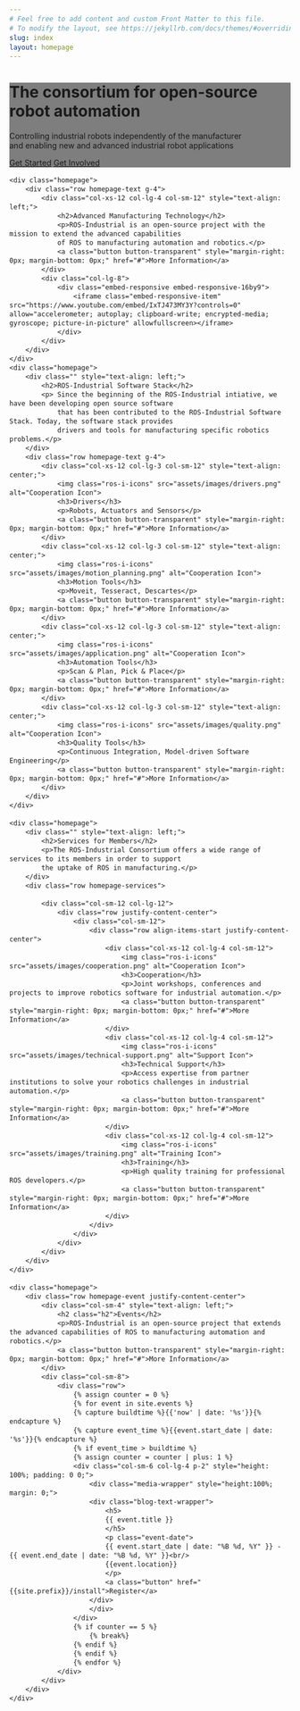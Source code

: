 ```yaml
---
# Feel free to add content and custom Front Matter to this file.
# To modify the layout, see https://jekyllrb.com/docs/themes/#overriding-theme-defaults
slug: index
layout: homepage
---
```

<div class="container-fluid">
    <div class="homepage-header">
        <div class="row row align-items-end homepage-header-image" style="background: linear-gradient( rgba(0, 0, 0, 0.5), rgba(0, 0, 0, 0.5) ), url('{{site.prefix}}/assets/images/header-image.jpg');">
            <div class="col-sm-12">
                <div class="homepage-header-text">
                    <div class="row homepage-main-wrapper justify-content-end">
                        <div class="col-xs-12 col-lg-8 col-sm-12">
                            <div class="homepage-headline">
                                <h1>The consortium for open-source robot automation</h1>
                                <p class="main-text">
                                    Controlling industrial robots independently of the manufacturer<br/>
                                    and enabling new and advanced industrial robot applications
                                </p>
                                <div class="button-group">
                                    <a class="button button-transparent" href="#">Get Started</a>
                                    <a class="button button-transparent" href="#">Get Involved</a>
                                </div>
                            </div>
                        </div>
                    </div>
                </div>
            </div>
        </div>
    </div>

    <div class="homepage">
        <div class="row homepage-text g-4">
            <div class="col-xs-12 col-lg-4 col-sm-12" style="text-align: left;">
                <h2>Advanced Manufacturing Technology</h2>
                <p>ROS-Industrial is an open-source project with the mission to extend the advanced capabilities
                of ROS to manufacturing automation and robotics.</p>
                <a class="button button-transparent" style="margin-right: 0px; margin-bottom: 0px;" href="#">More Information</a>
            </div>
            <div class="col-lg-8">
                <div class="embed-responsive embed-responsive-16by9">
                    <iframe class="embed-responsive-item" src="https://www.youtube.com/embed/IxTJ473MY3Y?controls=0" allow="accelerometer; autoplay; clipboard-write; encrypted-media; gyroscope; picture-in-picture" allowfullscreen></iframe>
                </div>
            </div>
        </div>
    </div>
    <div class="homepage">
        <div class="" style="text-align: left;">
            <h2>ROS-Industrial Software Stack</h2>
            <p> Since the beginning of the ROS-Industrial intiative, we have been developing open source software 
                that has been contributed to the ROS-Industrial Software Stack. Today, the software stack provides
                drivers and tools for manufacturing specific robotics problems.</p>
        </div>
        <div class="row homepage-text g-4">
            <div class="col-xs-12 col-lg-3 col-sm-12" style="text-align: center;">
                <img class="ros-i-icons" src="assets/images/drivers.png" alt="Cooperation Icon">
                <h3>Drivers</h3>
                <p>Robots, Actuators and Sensors</p>
                <a class="button button-transparent" style="margin-right: 0px; margin-bottom: 0px;" href="#">More Information</a>
            </div>
            <div class="col-xs-12 col-lg-3 col-sm-12" style="text-align: center;">
                <img class="ros-i-icons" src="assets/images/motion_planning.png" alt="Cooperation Icon">
                <h3>Motion Tools</h3>
                <p>Moveit, Tesseract, Descartes</p>
                <a class="button button-transparent" style="margin-right: 0px; margin-bottom: 0px;" href="#">More Information</a>
            </div>
            <div class="col-xs-12 col-lg-3 col-sm-12" style="text-align: center;">
                <img class="ros-i-icons" src="assets/images/application.png" alt="Cooperation Icon">
                <h3>Automation Tools</h3>
                <p>Scan & Plan, Pick & Place</p>
                <a class="button button-transparent" style="margin-right: 0px; margin-bottom: 0px;" href="#">More Information</a>
            </div>
            <div class="col-xs-12 col-lg-3 col-sm-12" style="text-align: center;">
                <img class="ros-i-icons" src="assets/images/quality.png" alt="Cooperation Icon">
                <h3>Quality Tools</h3>
                <p>Continuous Integration, Model-driven Software Engineering</p>
                <a class="button button-transparent" style="margin-right: 0px; margin-bottom: 0px;" href="#">More Information</a>
            </div>
        </div>
    </div>

    <div class="homepage">
        <div class="" style="text-align: left;">
            <h2>Services for Members</h2>
            <p>The ROS-Industrial Consortium offers a wide range of services to its members in order to support
            the uptake of ROS in manufacturing.</p>
        </div>
        <div class="row homepage-services">

            <div class="col-sm-12 col-lg-12">
                <div class="row justify-content-center">
                    <div class="col-sm-12">
                        <div class="row align-items-start justify-content-center">
                            <div class="col-xs-12 col-lg-4 col-sm-12">
                                <img class="ros-i-icons" src="assets/images/cooperation.png" alt="Cooperation Icon">
                                <h3>Cooperation</h3>
                                <p>Joint workshops, conferences and projects to improve robotics software for industrial automation.</p>
                                <a class="button button-transparent" style="margin-right: 0px; margin-bottom: 0px;" href="#">More Information</a>
                            </div>
                            <div class="col-xs-12 col-lg-4 col-sm-12">
                                <img class="ros-i-icons" src="assets/images/technical-support.png" alt="Support Icon">
                                <h3>Technical Support</h3>
                                <p>Access expertise from partner institutions to solve your robotics challenges in industrial automation.</p>
                                <a class="button button-transparent" style="margin-right: 0px; margin-bottom: 0px;" href="#">More Information</a>
                            </div>
                            <div class="col-xs-12 col-lg-4 col-sm-12">
                                <img class="ros-i-icons" src="assets/images/training.png" alt="Training Icon">
                                <h3>Training</h3>
                                <p>High quality training for professional ROS developers.</p>
                                <a class="button button-transparent" style="margin-right: 0px; margin-bottom: 0px;" href="#">More Information</a>
                            </div>
                        </div>
                    </div>
                </div>
            </div>
        </div>
    </div>

    <div class="homepage">
        <div class="row homepage-event justify-content-center">
            <div class="col-sm-4" style="text-align: left;">
                <h2 class="h2">Events</h2>
                <p>ROS-Industrial is an open-source project that extends the advanced capabilities of ROS to manufacturing automation and robotics.</p>
                <a class="button button-transparent" style="margin-right: 0px; margin-bottom: 0px;" href="#">More Information</a>
            </div>
            <div class="col-sm-8">
                <div class="row">
                    {% assign counter = 0 %}
                    {% for event in site.events %}
                    {% capture buildtime %}{{'now' | date: '%s'}}{% endcapture %}
                    {% capture event_time %}{{event.start_date | date: '%s'}}{% endcapture %}
                    {% if event_time > buildtime %}
                    {% assign counter = counter | plus: 1 %}
                    <div class="col-sm-6 col-lg-4 p-2" style="height: 100%; padding: 0 0;">
                        <div class="media-wrapper" style="height:100%;  margin: 0;">
                        <div class="blog-text-wrapper">
                            <h5>
                            {{ event.title }}
                            </h5>
                            <p class="event-date">
                            {{ event.start_date | date: "%B %d, %Y" }} - {{ event.end_date | date: "%B %d, %Y" }}<br/>
                            {{event.location}}
                            </p>
                            <a class="button" href="{{site.prefix}}/install">Register</a>
                        </div>
                        </div>
                    </div>
                    {% if counter == 5 %}
                        {% break%}
                    {% endif %}  
                    {% endif %}  
                    {% endfor %}
                </div>
            </div>
        </div>
    </div>
</div>
